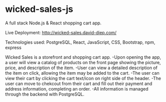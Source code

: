 # wicked-sales-js
 A full stack Node.js &amp; React shopping cart app.
 
 Live Deployment: http://wicked-sales.david-diep.com/
 
 Technologies used: PostgreSQL, React, JavaScript, CSS, Bootstrap, npm, express
 
 Wicked Sales is a storefront and shopping cart app.
  -Upon opening the app, a user will view a catalog of products on the front page showing the picture, price, and description of the item.
  -User can view a detailed description of the item on click, allowing the item may be added to the cart.
  -The user can view their cart by clicking the cart text/icon on right side of the header.
  -The user can move to chekcout from their cart and fill out their payment and address information, completing an order.
  -All information is managed through the backend with PostgreSQL.
 
 
  
 
